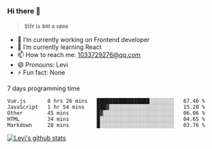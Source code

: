 ### Hi there 👋

> 𝕷𝖎𝖋𝖊 𝖎𝖘 𝖇𝖚𝖙 𝖆 𝖘𝖕𝖆𝖓

- 🔭 I’m currently working on Frontend developer
- 🌱 I’m currently learning React
- 📫 How to reach me: 1033729276@qq.com
- 😄 Pronouns: Levi
- ⚡ Fun fact: None


7 days programming time



<!--START_SECTION:waka-->
```text
Vue.js       8 hrs 26 mins   █████████████████░░░░░░░░   67.46 % 
JavaScript   1 hr 54 mins    ███▓░░░░░░░░░░░░░░░░░░░░░   15.20 % 
Other        45 mins         █▓░░░░░░░░░░░░░░░░░░░░░░░   06.06 % 
HTML         34 mins         █░░░░░░░░░░░░░░░░░░░░░░░░   04.65 % 
Markdown     28 mins         █░░░░░░░░░░░░░░░░░░░░░░░░   03.76 % 
```
<!--END_SECTION:waka-->


[![Levi's github stats](https://github-readme-stats.vercel.app/api?username=chaossssss)](https://github.com/anuraghazra/github-readme-stats)

